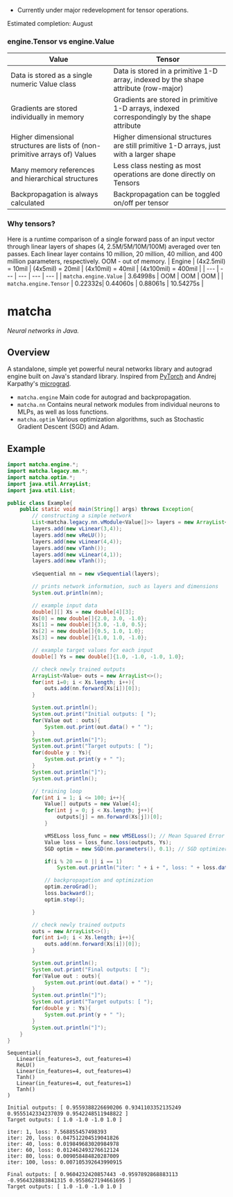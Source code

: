 * Currently under major redevelopment for tensor operations.
  
Estimated completion: August
  
### engine.Tensor vs engine.Value
| Value | Tensor |
| ----- | ------ |
| Data is stored as a single numeric Value class | Data is stored in a primitive 1-D array, indexed by the shape attribute (row-major) | 
| Gradients are stored individually in memory | Gradients are stored in primitive 1-D arrays, indexed correspondingly by the shape attribute |
| Higher dimensional structures are lists of (non-primitive arrays of) Values | Higher dimensional structures are still primitive 1-D arrays, just with a larger shape |
| Many memory references and hierarchical structures | Less class nesting as most operations are done directly on Tensors |
| Backpropagation is always calculated | Backpropagation can be toggled on/off per tensor |

### Why tensors?

Here is a runtime comparison of a single forward pass of an input vector through linear layers of shapes (4, 2.5M/5M/10M/100M) averaged over ten passes. Each linear layer contains 10 million, 20 million, 40 million, and 400 million parameters, respectively. OOM - out of memory.
| Engine | (4x2.5mil) = 10mil | (4x5mil) = 20mil | (4x10mil) = 40mil | (4x100mil) = 400mil |
| --- | --- | --- | --- | --- |
| `matcha.engine.Value` | 3.64998s | OOM | OOM | OOM |
| `matcha.engine.Tensor` | 0.22332s| 0.44060s | 0.88061s | 10.54275s |

# matcha
*Neural networks in Java.*

## Overview
A standalone, simple yet powerful neural networks library and autograd engine built on Java's standard library. Inspired from [PyTorch](https://pytorch.org/) and Andrej Karpathy's [micrograd](https://github.com/karpathy/micrograd).
- `matcha.engine` Main code for autograd and backpropagation.
- `matcha.nn` Contains neural network modules from individual neurons to MLPs, as well as loss functions.
- `matcha.optim` Various optimization algorithms, such as Stochastic Gradient Descent (SGD) and Adam.

## Example
```Java
import matcha.engine.*;
import matcha.legacy.nn.*;
import matcha.optim.*;
import java.util.ArrayList;
import java.util.List;

public class Example{
    public static void main(String[] args) throws Exception{
        // constructing a simple network
        List<matcha.legacy.nn.vModule<Value[]>> layers = new ArrayList<>();
        layers.add(new vLinear(3,4));
        layers.add(new vReLU());
        layers.add(new vLinear(4,4));
        layers.add(new vTanh());
        layers.add(new vLinear(4,1));
        layers.add(new vTanh());
        
        vSequential nn = new vSequential(layers);

        // prints network information, such as layers and dimensions
        System.out.println(nn);

        // example input data
        double[][] Xs = new double[4][3];
        Xs[0] = new double[]{2.0, 3.0, -1.0};
        Xs[1] = new double[]{3.0, -1.0, 0.5};
        Xs[2] = new double[]{0.5, 1.0, 1.0};
        Xs[3] = new double[]{1.0, 1.0, -1.0};

        // example target values for each input
        double[] Ys = new double[]{1.0, -1.0, -1.0, 1.0};

        // check newly trained outputs
        ArrayList<Value> outs = new ArrayList<>();
        for(int i=0; i < Xs.length; i++){
            outs.add(nn.forward(Xs[i])[0]);
        }

        System.out.println();
        System.out.print("Initial outputs: [ ");
        for(Value out : outs){
            System.out.print(out.data() + " ");
        }
        System.out.println("]");
        System.out.print("Target outputs: [ ");
        for(double y : Ys){
            System.out.print(y + " ");
        }
        System.out.println("]");
        System.out.println();

        // training loop
        for(int i = 1; i <= 100; i++){
            Value[] outputs = new Value[4];
            for(int j = 0; j < Xs.length; j++){
                outputs[j] = nn.forward(Xs[j])[0];
            }

            vMSELoss loss_func = new vMSELoss(); // Mean Squared Error (MSE) loss function
            Value loss = loss_func.loss(outputs, Ys);
            SGD optim = new SGD(nn.parameters(), 0.1); // SGD optimizer

            if(i % 20 == 0 || i == 1)
                System.out.println("iter: " + i + ", loss: " + loss.data());

            // backpropagation and optimization
            optim.zeroGrad();
            loss.backward();
            optim.step();

        }

        // check newly trained outputs
        outs = new ArrayList<>();
        for(int i=0; i < Xs.length; i++){
            outs.add(nn.forward(Xs[i])[0]);
        }

        System.out.println();
        System.out.print("Final outputs: [ ");
        for(Value out : outs){
            System.out.print(out.data() + " ");
        }
        System.out.println("]");
        System.out.print("Target outputs: [ ");
        for(double y : Ys){
            System.out.print(y + " ");
        }
        System.out.println("]");
    }
}
```
```
Sequential(
   Linear(in_features=3, out_features=4)
   ReLU()
   Linear(in_features=4, out_features=4)
   Tanh()
   Linear(in_features=4, out_features=1)
   Tanh()
)

Initial outputs: [ 0.9559388226690206 0.9341103352135249 0.9555142334237039 0.9542248511948822 ]
Target outputs: [ 1.0 -1.0 -1.0 1.0 ]

iter: 1, loss: 7.568855457498393
iter: 20, loss: 0.047512204519041826
iter: 40, loss: 0.019849683020984978
iter: 60, loss: 0.012462493276612124
iter: 80, loss: 0.009058484820287009
iter: 100, loss: 0.007105392643990915

Final outputs: [ 0.9604232420857443 -0.9597892868883113 -0.9564328883841315 0.9558627194661695 ]
Target outputs: [ 1.0 -1.0 -1.0 1.0 ]
```
